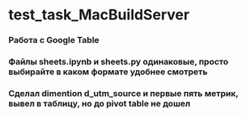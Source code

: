 # test_task_MacBuildServer
### Работа с Google Table

### Файлы sheets.ipynb и sheets.py одинаковые, просто выбирайте в каком формате удобнее смотреть

### Сделал dimention d_utm_source и первые пять метрик, вывел в таблицу, но до pivot table не дошел
